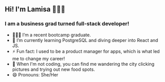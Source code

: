 ## Hi! I'm Lamisa 👩🏻‍🦱

### I am a business grad turned full-stack developer!	

- 👩🏻‍🎓 I’m a recent bootcamp graduate.
- 🌱 I’m currently learning PostgreSQL and diving deeper into React and JS.
- ⚡ Fun fact: I used to be a product manager for apps, which is what led me to change my career!
- :city_sunset: When I'm not coding, you can find me wandering the city clicking pictures and trying out new food spots. 
- 😄 Pronouns: She/Her
